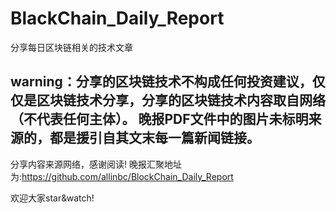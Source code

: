 
# BlackChain_Daily_Report
分享每日区块链相关的技术文章


**warning：分享的区块链技术不构成任何投资建议，仅仅是区块链技术分享，分享的区块链技术内容取自网络（不代表任何主体）。**
晚报PDF文件中的图片未标明来源的，都是援引自其文末每一篇新闻链接。
-------------------------------------------------------
分享内容来源网络，感谢阅读! 晚报汇聚地址为:https://github.com/allinbc/BlockChain_Daily_Report 

欢迎大家star&watch! 

